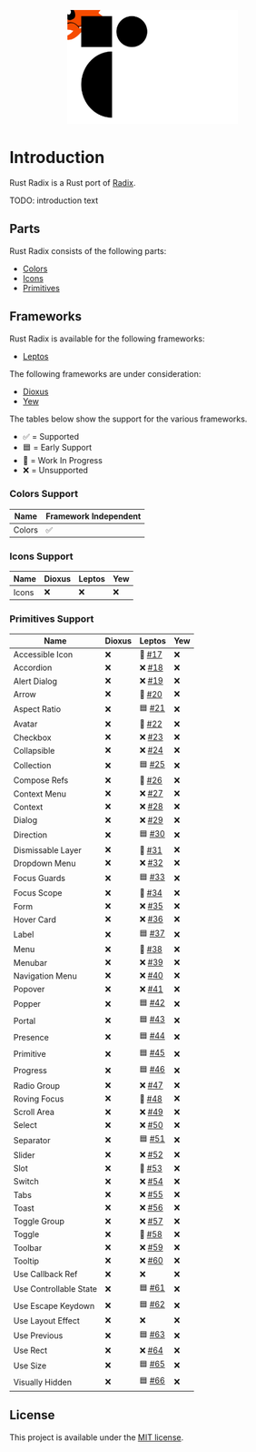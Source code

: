<p align="center">
    <img src="./images/logo.svg" width="300" height="200" alt="Rust Radix Logo">
</p>

# Introduction

Rust Radix is a Rust port of [Radix](https://www.radix-ui.com/primitives).

TODO: introduction text

## Parts

Rust Radix consists of the following parts:

-   [Colors](./colors)
-   [Icons](./icons)
-   [Primitives](./primitives)

## Frameworks

Rust Radix is available for the following frameworks:

-   [Leptos](https://leptos.dev/)

The following frameworks are under consideration:

-   [Dioxus](https://dioxuslabs.com/)
-   [Yew](https://yew.rs/)

The tables below show the support for the various frameworks.

-   ✅ = Supported
-   🟦 = Early Support
-   🚧 = Work In Progress
-   ❌ = Unsupported

### Colors Support

| Name   | Framework Independent |
| ------ | --------------------- |
| Colors | ✅                    |

### Icons Support

| Name  | Dioxus | Leptos | Yew |
| ----- | ------ | ------ | --- |
| Icons | ❌     | ❌     | ❌  |

### Primitives Support

| Name                   | Dioxus | Leptos                                                  | Yew |
| ---------------------- | ------ | ------------------------------------------------------- | --- |
| Accessible Icon        | ❌     | 🚧 [#17](https://github.com/RustForWeb/radix/issues/17) | ❌  |
| Accordion              | ❌     | ❌ [#18](https://github.com/RustForWeb/radix/issues/18) | ❌  |
| Alert Dialog           | ❌     | ❌ [#19](https://github.com/RustForWeb/radix/issues/19) | ❌  |
| Arrow                  | ❌     | 🚧 [#20](https://github.com/RustForWeb/radix/issues/20) | ❌  |
| Aspect Ratio           | ❌     | 🟦 [#21](https://github.com/RustForWeb/radix/issues/21) | ❌  |
| Avatar                 | ❌     | 🚧 [#22](https://github.com/RustForWeb/radix/issues/22) | ❌  |
| Checkbox               | ❌     | ❌ [#23](https://github.com/RustForWeb/radix/issues/23) | ❌  |
| Collapsible            | ❌     | ❌ [#24](https://github.com/RustForWeb/radix/issues/24) | ❌  |
| Collection             | ❌     | 🟦 [#25](https://github.com/RustForWeb/radix/issues/25) | ❌  |
| Compose Refs           | ❌     | 🚧 [#26](https://github.com/RustForWeb/radix/issues/26) | ❌  |
| Context Menu           | ❌     | ❌ [#27](https://github.com/RustForWeb/radix/issues/27) | ❌  |
| Context                | ❌     | ❌ [#28](https://github.com/RustForWeb/radix/issues/28) | ❌  |
| Dialog                 | ❌     | ❌ [#29](https://github.com/RustForWeb/radix/issues/29) | ❌  |
| Direction              | ❌     | 🟦 [#30](https://github.com/RustForWeb/radix/issues/30) | ❌  |
| Dismissable Layer      | ❌     | 🚧 [#31](https://github.com/RustForWeb/radix/issues/31) | ❌  |
| Dropdown Menu          | ❌     | ❌ [#32](https://github.com/RustForWeb/radix/issues/32) | ❌  |
| Focus Guards           | ❌     | 🟦 [#33](https://github.com/RustForWeb/radix/issues/33) | ❌  |
| Focus Scope            | ❌     | 🚧 [#34](https://github.com/RustForWeb/radix/issues/34) | ❌  |
| Form                   | ❌     | ❌ [#35](https://github.com/RustForWeb/radix/issues/35) | ❌  |
| Hover Card             | ❌     | ❌ [#36](https://github.com/RustForWeb/radix/issues/36) | ❌  |
| Label                  | ❌     | 🟦 [#37](https://github.com/RustForWeb/radix/issues/37) | ❌  |
| Menu                   | ❌     | 🚧 [#38](https://github.com/RustForWeb/radix/issues/38) | ❌  |
| Menubar                | ❌     | ❌ [#39](https://github.com/RustForWeb/radix/issues/39) | ❌  |
| Navigation Menu        | ❌     | ❌ [#40](https://github.com/RustForWeb/radix/issues/40) | ❌  |
| Popover                | ❌     | ❌ [#41](https://github.com/RustForWeb/radix/issues/41) | ❌  |
| Popper                 | ❌     | 🟦 [#42](https://github.com/RustForWeb/radix/issues/42) | ❌  |
| Portal                 | ❌     | 🟦 [#43](https://github.com/RustForWeb/radix/issues/43) | ❌  |
| Presence               | ❌     | 🟦 [#44](https://github.com/RustForWeb/radix/issues/44) | ❌  |
| Primitive              | ❌     | 🟦 [#45](https://github.com/RustForWeb/radix/issues/45) | ❌  |
| Progress               | ❌     | 🟦 [#46](https://github.com/RustForWeb/radix/issues/46) | ❌  |
| Radio Group            | ❌     | ❌ [#47](https://github.com/RustForWeb/radix/issues/47) | ❌  |
| Roving Focus           | ❌     | 🚧 [#48](https://github.com/RustForWeb/radix/issues/48) | ❌  |
| Scroll Area            | ❌     | ❌ [#49](https://github.com/RustForWeb/radix/issues/49) | ❌  |
| Select                 | ❌     | ❌ [#50](https://github.com/RustForWeb/radix/issues/50) | ❌  |
| Separator              | ❌     | 🟦 [#51](https://github.com/RustForWeb/radix/issues/51) | ❌  |
| Slider                 | ❌     | ❌ [#52](https://github.com/RustForWeb/radix/issues/52) | ❌  |
| Slot                   | ❌     | 🚧 [#53](https://github.com/RustForWeb/radix/issues/53) | ❌  |
| Switch                 | ❌     | ❌ [#54](https://github.com/RustForWeb/radix/issues/54) | ❌  |
| Tabs                   | ❌     | ❌ [#55](https://github.com/RustForWeb/radix/issues/55) | ❌  |
| Toast                  | ❌     | ❌ [#56](https://github.com/RustForWeb/radix/issues/56) | ❌  |
| Toggle Group           | ❌     | ❌ [#57](https://github.com/RustForWeb/radix/issues/57) | ❌  |
| Toggle                 | ❌     | 🚧 [#58](https://github.com/RustForWeb/radix/issues/58) | ❌  |
| Toolbar                | ❌     | ❌ [#59](https://github.com/RustForWeb/radix/issues/59) | ❌  |
| Tooltip                | ❌     | ❌ [#60](https://github.com/RustForWeb/radix/issues/60) | ❌  |
| Use Callback Ref       | ❌     | ❌                                                      | ❌  |
| Use Controllable State | ❌     | 🟦 [#61](https://github.com/RustForWeb/radix/issues/61) | ❌  |
| Use Escape Keydown     | ❌     | 🟦 [#62](https://github.com/RustForWeb/radix/issues/62) | ❌  |
| Use Layout Effect      | ❌     | ❌                                                      | ❌  |
| Use Previous           | ❌     | 🟦 [#63](https://github.com/RustForWeb/radix/issues/63) | ❌  |
| Use Rect               | ❌     | ❌ [#64](https://github.com/RustForWeb/radix/issues/64) | ❌  |
| Use Size               | ❌     | 🟦 [#65](https://github.com/RustForWeb/radix/issues/65) | ❌  |
| Visually Hidden        | ❌     | 🟦 [#66](https://github.com/RustForWeb/radix/issues/66) | ❌  |

## License

This project is available under the [MIT license](https://github.com/RustForWeb/radix/blob/main/LICENSE.md).
